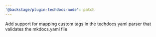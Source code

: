 ```yaml
---
'@backstage/plugin-techdocs-node': patch
---
```


Add support for mapping custom tags in the techdocs yaml parser that validates the mkdocs.yaml file
